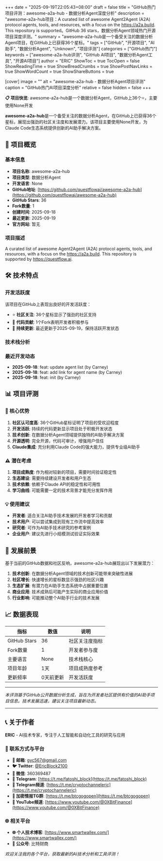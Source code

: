 +++
date = "2025-09-19T22:05:43+08:00"
draft = false
title = "GitHub热门项目评测：awesome-a2a-hub - 数据分析Agent深度分析"
description = "awesome-a2a-hub项目：A curated list of awesome Agent2Agent (A2A) protocol agents, tools, and resources, with a focus on the https://a2a.build. This repository is supported。GitHub 36 stars，数据分析Agent领域热门开源项目深度评测。"
summary = "awesome-a2a-hub是一个备受关注的数据分析Agent项目，在GitHub上已获得36个星标。"
tags = ["GitHub", "开源项目", "AI助手", "数据分析Agent", "Unknown", "项目评测"]
categories = ["GitHub热门"]
keywords = ["awesome-a2a-hub评测", "GitHub AI项目", "数据分析Agent工具", "开源AI项目"]
author = "ERIC"
ShowToc = true
TocOpen = false
ShowReadingTime = true
ShowBreadCrumbs = true
ShowPostNavLinks = true
ShowWordCount = true
ShowShareButtons = true

[cover]
image = ""
alt = "awesome-a2a-hub - 数据分析Agent项目评测"
caption = "GitHub热门AI项目深度分析"
relative = false
hidden = false
+++

**📋 项目快览**: awesome-a2a-hub是一个数据分析Agent，GitHub上36个⭐，主要使用None开发

**awesome-a2a-hub**是一个备受关注的数据分析Agent，在GitHub上已获得36个星标，展现出强劲的社区关注度和发展潜力。该项目主要使用None开发，为Claude Code生态系统提供创新的AI助手解决方案。

## 🎯 项目概览

### 基本信息
- **项目名称**: awesome-a2a-hub
- **项目类型**: 数据分析Agent
- **开发语言**: None
- **GitHub地址**: [https://github.com/questflowai/awesome-a2a-hub](https://github.com/questflowai/awesome-a2a-hub)
- **GitHub Stars**: 36
- **Fork数量**: 1
- **创建时间**: 2025-09-18
- **最近更新**: 2025-09-19
- **官方网站**: 暂无

### 项目描述
A curated list of awesome Agent2Agent (A2A) protocol agents, tools, and resources, with a focus on the https://a2a.build. This repository is supported by https://questflow.ai.

## 🛠️ 技术特点

### 开发活跃度
该项目在GitHub上表现出良好的开发活跃度：
- ⭐ **社区关注**: 36个星标显示了强劲的社区支持
- 🔄 **代码贡献**: 1个Fork表明开发者积极参与
- 📅 **持续更新**: 最近更新于2025-09-19，保持活跃开发状态

### 技术栈分析

### 最近开发动态
- **2025-09-18**: feat: update agent list (by Carney)
- **2025-09-18**: feat: add link for agent name (by Carney)
- **2025-09-18**: feat: init (by Carney)


## 📊 项目评测

### 🎯 核心优势
1. **社区认可度高**: 36个GitHub星标证明了项目的受欢迎程度
2. **开发活跃**: 持续的代码更新显示项目处于积极开发状态
3. **技术创新**: 在数据分析Agent领域提供独特的AI助手解决方案
4. **开源透明**: 完全开源，代码可审计，增强用户信任
5. **Claude集成**: 充分利用Claude Code的强大能力，提供专业级AI助手

### ⚠️ 潜在考虑
1. **项目成熟度**: 作为相对较新的项目，需要时间验证稳定性
2. **生态建设**: 需要持续建设开发者和用户生态
3. **技术依赖**: 依赖于Claude API的稳定性和可用性
4. **学习曲线**: 可能需要一定的技术背景才能充分发挥作用

### 💡 使用建议
- **开发者**: 适合关注AI助手技术发展的开发者学习和贡献
- **技术用户**: 可以尝试集成到现有工作流中提高效率
- **研究者**: 可作为AI助手技术研究的参考案例
- **企业用户**: 建议先进行小规模测试验证实际效果

## 🔮 发展前景

基于当前的GitHub数据和社区反响，awesome-a2a-hub展现出以下发展潜力：

1. **技术创新**: 在数据分析Agent领域的技术创新可能带来突破性进展
2. **社区增长**: 快速增长的星标数显示强劲的社区兴趣
3. **生态扩展**: 有潜力在AI助手生态系统中占据重要位置
4. **商业应用**: 技术成熟后可能产生实际的商业应用价值
5. **行业影响**: 可能推动整个AI助手行业的技术发展

## 📈 数据表现

| 指标 | 数值 | 说明 |
|------|------|------|
| GitHub Stars | 36 | 社区关注度指标 |
| Fork数量 | 1 | 开发者参与度 |
| 主要语言 | None | 技术栈核心 |
| 项目年龄 | 1天 | 项目成熟度参考 |
| 更新频率 | 0天前更新 | 开发活跃度 |

---

*本评测基于GitHub公开数据分析生成，旨在为开发者社区提供有价值的AI助手项目信息。技术发展迅速，建议关注项目最新动态。*

---

## 📞 关于作者

**ERIC** - AI技术专家，专注于人工智能和自动化工具的研究与应用

### 🔗 联系方式与平台

- **📧 邮箱**: [gyc567@gmail.com](mailto:gyc567@gmail.com)
- **🐦 Twitter**: [@EricBlock2100](https://twitter.com/EricBlock2100)
- **💬 微信**: 360369487
- **📱 Telegram**: [https://t.me/fatoshi_block](https://t.me/fatoshi_block)
- **📢 Telegram频道**: [https://t.me/cryptochanneleric](https://t.me/cryptochanneleric)
- **👥 加密情报TG群**: [https://t.me/btcgogopen](https://t.me/btcgogopen)
- **🎥 YouTube频道**: [https://www.youtube.com/@0XBitFinance](https://www.youtube.com/@0XBitFinance)

### 🌐 相关平台

- **🌐 个人技术博客**: [https://www.smartwallex.com/](https://www.smartwallex.com/)
- **📖 公众号**: 比特财商

*欢迎关注我的各个平台，获取最新的AI技术分析和工具评测！*
